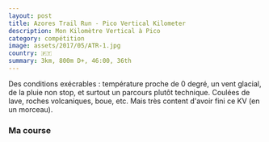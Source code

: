 ```yaml
---
layout: post
title: Azores Trail Run - Pico Vertical Kilometer
description: Mon Kilomètre Vertical à Pico
category: compétition
image: assets/2017/05/ATR-1.jpg
country: 🇵🇹
summary: 3km, 800m D+, 46:00, 36th
---
```


Des conditions exécrables : température proche de 0 degré, un vent glacial, de
la pluie non stop, et surtout un parcours plutôt technique. Coulées de lave,
roches volcaniques, boue, etc. Mais très content d'avoir fini ce KV (en un
morceau).

### Ma course

<iframe
  height='405'
  width='100%'
  frameborder='0'
  allowtransparency='true'
  scrolling='no'
  data-src='https://www.strava.com/activities/1006659692/embed/28552b8a8214b810bb79090c13b432c0be2c1053'
  onload='lzld(this)'>
</iframe>
